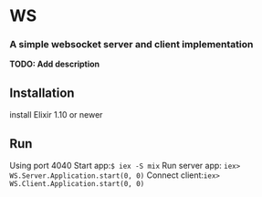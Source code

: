 # WS
### A simple websocket server and client implementation

**TODO: Add description**

## Installation
install Elixir 1.10 or newer

## Run
Using port 4040
Start app:```$ iex -S mix```
Run server app: ```iex> WS.Server.Application.start(0, 0)```
Connect client:```iex> WS.Client.Application.start(0, 0)```
